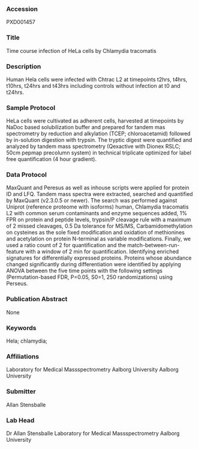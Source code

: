 ### Accession
PXD001457

### Title
Time course infection of HeLa cells by Chlamydia tracomatis

### Description
Human Hela cells were infected with Chtrac L2 at timepoints t2hrs, t4hrs, t10hrs, t24hrs and t43hrs including controls without infection at t0 and t24hrs.

### Sample Protocol
HeLa cells were cultivated as adherent cells, harvested at timepoints by NaDoc based solubilization buffer and prepared for tandem mas spectrometry by reduction and alkylation (TCEP; chloroacetamid) followed by in-solution digestion with trypsin. The tryptic digest were quantified and analyzed by tandem mass spectrometry (Qexactive with Dionex RSLC; 50cm pepmap precolumn system) in technical triplicate optimized for label free quantification (4 hour gradient).

### Data Protocol
MaxQuant and Peresus as well as inhouse scripts were applied for protein ID and LFQ.  Tandem mass spectra were extracted, searched and quantified by MaxQuant (v2.3.0.5 or newer). The search was performed against Uniprot (reference proteome with isoforms) human, Chlamydia tracomatis L2 with common serum contaminants and enzyme sequences added, 1% FPR on protein and peptide levels, trypsin/P cleavage rule with a maximum of 2 missed cleavages, 0.5 Da tolerance for MS/MS, Carbamidomethylation on cysteines as the sole fixed modification and oxidation of methionines and acetylation on protein N-terminal as variable modifications. Finally, we used a ratio count of 2 for quantification and the match-between-run-feature with a window of 2 min for quantification. Identifying enriched signatures for differentially expressed proteins. Proteins whose abundance changed significantly during differentiation were identified by applying ANOVA between the five time points with the following settings (Permutation-based FDR, P=0.05, S0=1, 250 randomizations) using Perseus.

### Publication Abstract
None

### Keywords
Hela; chlamydia;

### Affiliations
Laboratory for Medical Massspectrometry Aalborg University
Aalborg University

### Submitter
Allan Stensballe

### Lab Head
Dr Allan Stensballe
Laboratory for Medical Massspectrometry Aalborg University


